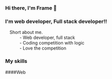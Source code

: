 ### Hi there, I'm Frame 👋

### I'm web developer, Full stack developer!!
&emsp;Short about me. <br>
    &emsp;&emsp;&emsp; - Web developer, full stack <br>
    &emsp;&emsp;&emsp; - Coding competition with logic <br>
    &emsp;&emsp;&emsp; - Love the competition
### My skills <br>
####Web
